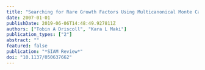 ```yaml
---
title: "Searching for Rare Growth Factors Using Multicanonical Monte Carlo Methods"
date: 2007-01-01
publishDate: 2019-06-06T14:48:49.927811Z
authors: ["Tobin A Driscoll", "Kara L Maki"]
publication_types: ["2"]
abstract: ""
featured: false
publication: "*SIAM Review*"
doi: "10.1137/050637662"
---
```


